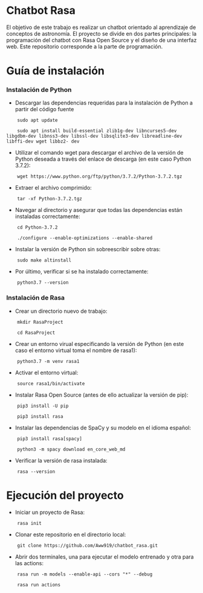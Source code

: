 # Chatbot Rasa
El objetivo de este trabajo es realizar un chatbot orientado al aprendizaje de conceptos de astronomía. El proyecto se divide en dos partes principales: la programación del chatbot con Rasa Open Source y el diseño de una interfaz web. Este repositorio corresponde a la parte de programación.

# Guía de instalación
### Instalación de Python
- Descargar las dependencias requeridas para la instalación de Python a partir del código fuente
~~~
	sudo apt update
~~~
~~~
	sudo apt install build-essential zlib1g-dev libncurses5-dev libgdbm-dev libnss3-dev libssl-dev libsqlite3-dev libreadline-dev libffi-dev wget libbz2- dev
~~~

- Utilizar el comando wget para descargar el archivo de la versión de Python deseada a través del enlace de descarga (en este caso Python 3.7.2):
~~~
	wget https://www.python.org/ftp/python/3.7.2/Python-3.7.2.tgz
~~~

- Extraer el archivo comprimido:
~~~
	tar -xf Python-3.7.2.tgz
~~~

- Navegar al directorio y asegurar que todas las dependencias están instaladas correctamente:
~~~
	cd Python-3.7.2
~~~
~~~
	./configure --enable-optimizations --enable-shared
~~~

- Instalar la versión de Python sin sobreescribir sobre otras:
~~~
	sudo make altinstall
~~~

- Por último, verificar si se ha instalado correctamente:
~~~
	python3.7 --version
~~~
	
### Instalación de Rasa
- Crear un directorio nuevo de trabajo:
~~~
	mkdir RasaProject
~~~
~~~
	cd RasaProject
~~~
	
- Crear un entorno virual especificando la versión de Python (en este caso el entorno virtual toma el nombre de rasa1):
~~~
	python3.7 -m venv rasa1
~~~

- Activar el entorno virtual:
~~~
	source rasa1/bin/activate
~~~
	
- Instalar Rasa Open Source (antes de ello actualizar la versión de pip):
~~~
	pip3 install -U pip
~~~
~~~
	pip3 install rasa
~~~
	
- Instalar las dependencias de SpaCy y su modelo en el idioma español:
~~~
	pip3 install rasa[spacy]
~~~
~~~
	python3 -m spacy download en_core_web_md
~~~

- Verificar la versión de rasa instalada:
~~~
	rasa --version
~~~

# Ejecución del proyecto
- Iniciar un proyecto de Rasa:
~~~
	rasa init
~~~
- Clonar este repositorio en el directorio local:
~~~
	git clone https://github.com/Aww919/chatbot_rasa.git
~~~

- Abrir dos terminales, una para ejecutar el modelo entrenado y otra para las actions:
~~~
	rasa run -m models --enable-api --cors "*" --debug
~~~
~~~
	rasa run actions
~~~

